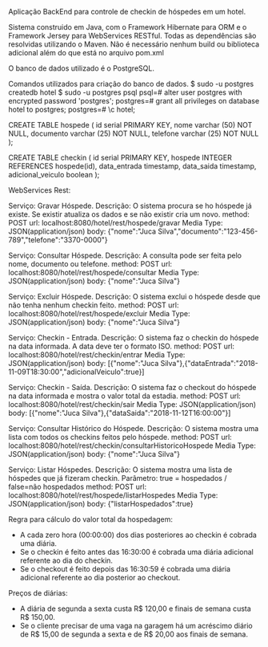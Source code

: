 Aplicação BackEnd para controle de checkin de hóspedes em um hotel.

Sistema construido em Java, com o Framework Hibernate para ORM e o Framework Jersey para WebServices RESTful.
Todas as dependências são resolvidas utilizando o Maven.
Não é necessário nenhum build ou biblioteca adicional além do que está no arquivo pom.xml

O banco de dados utilizado é o PostgreSQL.

Comandos utilizados para criação do banco de dados.
$ sudo -u postgres createdb hotel
$ sudo -u postgres psql
psql=# alter user postgres with encrypted password 'postgres';
postgres=# grant all privileges on database hotel to postgres;
postgres=# \c hotel;

CREATE TABLE hospede (
   id serial PRIMARY KEY,
   nome varchar (50) NOT NULL,
   documento varchar (25) NOT NULL,
   telefone varchar (25) NOT NULL
);

CREATE TABLE checkin (
    id serial PRIMARY KEY,
    hospede INTEGER REFERENCES hospede(id),
    data_entrada timestamp,
    data_saida timestamp,
    adicional_veiculo boolean
);


WebServices Rest:

Serviço: Gravar Hóspede.
Descrição: O sistema procura se ho hóspede já existe. Se existir atualiza os dados e se não existir cria um novo.
method: POST
url: localhost:8080/hotel/rest/hospede/gravar
Media Type: JSON(application/json)
body: {"nome":"Juca Silva","documento":"123-456-789","telefone":"3370-0000"}

Serviço: Consultar Hóspede.
Descrição: A consulta pode ser feita pelo nome, documento ou telefone.
method: POST
url: localhost:8080/hotel/rest/hospede/consultar
Media Type: JSON(application/json)
body: {"nome":"Juca Silva"}

Serviço: Excluir Hóspede.
Descrição: O sistema exclui o hóspede desde que não tenha nenhum checkin feito.
method: POST
url: localhost:8080/hotel/rest/hospede/excluir
Media Type: JSON(application/json)
body: {"nome":"Juca Silva"}

Serviço: Checkin - Entrada.
Descrição: O sistema faz o checkin do hóspede na data informada. A data deve ter o formato ISO.
method: POST
url: localhost:8080/hotel/rest/checkin/entrar
Media Type: JSON(application/json)
body: [{"nome":"Juca Silva"},{"dataEntrada":"2018-11-09T18:30:00","adicionalVeiculo":true}]

Serviço: Checkin - Saída.
Descrição: O sistema faz o checkout do hóspede na data informada e mostra o valor total da estadia.
method: POST
url: localhost:8080/hotel/rest/checkin/sair
Media Type: JSON(application/json)
body: [{"nome":"Juca Silva"},{"dataSaida":"2018-11-12T16:00:00"}]

Serviço: Consultar Histórico do Hóspede.
Descrição: O sistema mostra uma lista com todos os checkins feitos pelo hóspede.
method: POST
url: localhost:8080/hotel/rest/checkin/consultarHistoricoHospede
Media Type: JSON(application/json)
body: {"nome":"Juca Silva"}

Serviço: Listar Hóspedes.
Descrição: O sistema mostra uma lista de hóspedes que já fizeram checkin.
Parâmetro: true = hospedados  /  false=não hospedados
method: POST
url: localhost:8080/hotel/rest/hospede/listarHospedes
Media Type: JSON(application/json)
body: {"listarHospedados":true}


Regra para cálculo do valor total da hospedagem:
- A cada zero hora (00:00:00) dos dias posteriores ao checkin é cobrada uma diária.
- Se o checkin é feito antes das 16:30:00 é cobrada uma diária adicional referente ao dia do checkin.
- Se o checkout é feito depois das 16:30:59 é cobrada uma diária adicional referente ao dia posterior ao checkout.


Preços de diárias:
- A diária de segunda a sexta custa R$ 120,00 e finais de semana custa R$ 150,00.
- Se o cliente precisar de uma vaga na garagem há um acréscimo diário de R$ 15,00 de segunda a sexta e de R$ 20,00 aos finais de semana.
